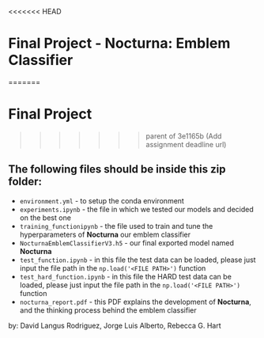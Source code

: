 <<<<<<< HEAD
# Final Project - Nocturna: Emblem Classifier
=======
# Final Project
>>>>>>> parent of 3e1165b (Add assignment deadline url)

## The following files should be inside this zip folder:

  - `environment.yml` - to setup the conda environment
  - `experiments.ipynb` - the file in which we tested our models and decided on the best one
  - `training_functionipynb` - the file used to train and tune the hyperparameters of **Nocturna** our emblem classifier 
  - `NocturnaEmblemClassifierV3.h5` - our final exported model named **Nocturna** 
  - `test_function.ipynb` - in this file the test data can be loaded, please just input the file path in the `np.load('<FILE PATH>')` function
  - `test_hard_function.ipynb` - in this file the HARD test data can be loaded, please just input the file path in the `np.load('<FILE PATH>')` function
  - `nocturna_report.pdf` - this PDF explains the development of **Nocturna**, and the thinking process behind the emblem classifier 

by: David Langus Rodriguez, Jorge Luis Alberto, Rebecca G. Hart
